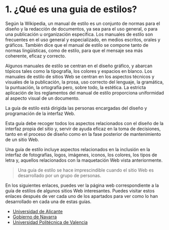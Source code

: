 # 1. **¿Qué es una guia de estilos?**

Según la Wikipedia, un manual de estilo es un conjunto de normas para el diseño y la redacción de documentos, ya sea para el uso general, o para una publicación u organización específica.
Los manuales de estilo son frecuentes en el uso general y especializado, en medios escritos, orales y gráficos. También dice que el manual de estilo se compone tanto de normas lingüísticas, como de estilo, para que el mensaje sea más coherente, eficaz y correcto.

Algunos manuales de estilo se centran en el diseño gráfico, y abarcan tópicos tales como la tipografía, los colores y espacios en blanco. Los manuales de estilo de sitios Web se centran en los aspectos técnicos y visuales de la publicación, la prosa, uso correcto del lenguaje, la gramática, la puntuación, la ortografía pero, sobre todo, la estética. La estricta aplicación de los reglamentos del manual de estilo proporciona uniformidad al aspecto visual de un documento.

La guía de estilo está dirigida las personas encargadas del diseño y programación de la interfaz Web.

Esta guía debe recoger todos los aspectos relacionados con el diseño de la interfaz propia del sitio y, servir de ayuda eficaz en la toma de decisiones, tanto en el proceso de diseño como en la fase posterior de mantenimiento de un sitio Web.

Una guía de estilo incluye aspectos relacionados en la inclusión en la interfaz de fotografías, logos, imágenes, iconos, los colores, los tipos de letra y, aquellos relacionados con la maquetación Web vista anteriormente.

> Una guía de estilo se hace imprescindible cuando el sitio Web es desarrollado por un grupo de personas.

En los siguientes enlaces, puedes ver la página web correspondiente a la guía de estilos de algunos sitios Web interesantes. Puedes visitar estos enlaces después de ver cada uno de los apartados para ver como lo han desarrollado en cada una de estas  guías. 
- [Universidad de Alicante](http://www.ua.es/es/internet/estilo/guia/estilo.htm)
- [Gobierno de Navarra](http://www.navarra.es/home_es/ManualEstilo/) 
- [Universidad Politécnica de Valencia](http://www.upv.es/entidades/ASIC/manuales/guia_estilos_upv.pdf)